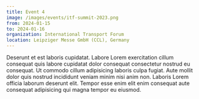 ```yaml
---
title: Event 4
image: /images/events/itf-summit-2023.png
from: 2024-01-15
to: 2024-01-16
organization: International Transport Forum
location: Leipziger Messe GmbH (CCL), Germany
---
```


Deserunt et est laboris cupidatat. Labore Lorem exercitation cillum consequat quis labore cupidatat dolor consequat consectetur nostrud eu consequat. Ut commodo cillum adipisicing laboris culpa fugiat. Aute mollit dolor quis nostrud incididunt veniam minim nisi anim non. Laboris Lorem officia laborum deserunt elit. Tempor esse enim elit enim consequat aute consequat adipisicing qui magna tempor eu eiusmod.
